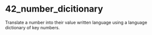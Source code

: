 # 42_number_dicitionary
Translate a number into their value written language using a language dictionary of key numbers.
